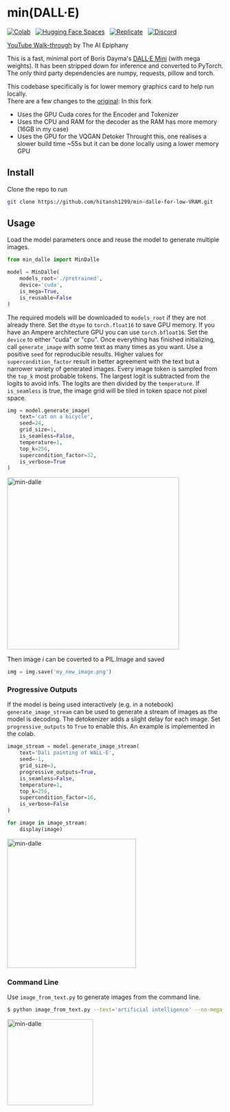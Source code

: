 # min(DALL·E)

[![Colab](https://colab.research.google.com/assets/colab-badge.svg)](https://colab.research.google.com/github/kuprel/min-dalle/blob/main/min_dalle.ipynb)
&nbsp;
[![Hugging Face Spaces](https://img.shields.io/badge/%F0%9F%A4%97%20Hugging%20Face-Spaces%20Demo-blue)](https://huggingface.co/spaces/kuprel/min-dalle)
&nbsp;
[![Replicate](https://replicate.com/kuprel/min-dalle/badge)](https://replicate.com/kuprel/min-dalle)
&nbsp;
[![Discord](https://img.shields.io/discord/823813159592001537?color=5865F2&logo=discord&logoColor=white)](https://discord.com/channels/823813159592001537/912729332311556136)

[YouTube Walk-through](https://youtu.be/x_8uHX5KngE) by The AI Epiphany

This is a fast, minimal port of Boris Dayma's [DALL·E Mini](https://github.com/borisdayma/dalle-mini) (with mega weights).  It has been stripped down for inference and converted to PyTorch.  The only third party dependencies are numpy, requests, pillow and torch.

This codebase specifically is for lower memory graphics card to help run locally. <br/>
There are a few changes to the [original](https://github.com/kuprel/min-dalle):
In this fork
- Uses the GPU Cuda cores for the Encoder and Tokenizer
- Uses the CPU and RAM for the decoder as the RAM has more memory (16GB in my case)
- Uses the GPU for the VQGAN Detoker
Throught this, one realises a slower build time ~55s but it can be done locally using a lower memory GPU

## Install
Clone the repo to run
```bash
git clone https://github.com/hitansh1299/min-dalle-for-low-VRAM.git
```

## Usage

Load the model parameters once and reuse the model to generate multiple images.

```python
from min_dalle import MinDalle

model = MinDalle(
    models_root='./pretrained',
    device='cuda',
    is_mega=True,
    is_reusable=False
)

```

The required models will be downloaded to `models_root` if they are not already there.  Set the `dtype` to `torch.float16` to save GPU memory.  If you have an Ampere architecture GPU you can use `torch.bfloat16`.  Set the `device` to either "cuda" or "cpu".  Once everything has finished initializing, call `generate_image` with some text as many times as you want.  Use a positive `seed` for reproducible results.  Higher values for `supercondition_factor` result in better agreement with the text but a narrower variety of generated images.  Every image token is sampled from the `top_k` most probable tokens.  The largest logit is subtracted from the logits to avoid infs.  The logits are then divided by the `temperature`.  If `is_seamless` is true, the image grid will be tiled in token space not pixel space.

```python
img = model.generate_image(
    text='cat on a bicycle',
    seed=24,
    grid_size=1,
    is_seamless=False,
    temperature=1,
    top_k=256,
    supercondition_factor=32,
    is_verbose=True
)

```
<img src="https://github.com/kuprel/min-dalle/raw/main/examples/nuclear_broccoli.jpg" alt="min-dalle" width="400"/>


Then image $i$ can be coverted to a PIL.Image and saved
```python
img = img.save('my_new_image.png') 
```

### Progressive Outputs

If the model is being used interactively (e.g. in a notebook) `generate_image_stream` can be used to generate a stream of images as the model is decoding.  The detokenizer adds a slight delay for each image.  Set `progressive_outputs` to `True` to enable this.  An example is implemented in the colab.

```python
image_stream = model.generate_image_stream(
    text='Dali painting of WALL·E',
    seed=-1,
    grid_size=3,
    progressive_outputs=True,
    is_seamless=False,
    temperature=1,
    top_k=256,
    supercondition_factor=16,
    is_verbose=False
)

for image in image_stream:
    display(image)
```
<img src="https://github.com/kuprel/min-dalle/raw/main/examples/dali_walle_animated.gif" alt="min-dalle" width="300"/>

### Command Line

Use `image_from_text.py` to generate images from the command line.

```bash
$ python image_from_text.py --text='artificial intelligence' --no-mega
```
<img src="https://github.com/kuprel/min-dalle/raw/main/examples/artificial_intelligence.jpg" alt="min-dalle" width="200"/>
